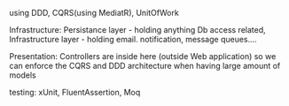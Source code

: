using DDD, CQRS(using MediatR), UnitOfWork

Infrastructure:
	Persistance layer - holding anything Db access related, 
	Infrastructure layer - holding email. notification, message queues....

Presentation:
	Controllers are inside here (outside Web application) so we can enforce the CQRS and DDD architecture 
	when having large amount of models

testing:
	xUnit, FluentAssertion, Moq